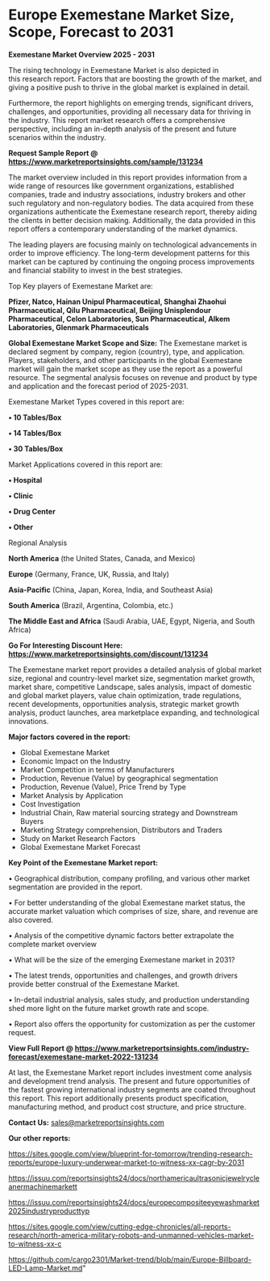 # Europe Exemestane Market Size, Scope, Forecast to 2031

<Strong> Exemestane Market Overview 2025 - 2031</strong>

The rising technology in Exemestane Market is also depicted in this research report. Factors that are boosting the growth of the market, and giving a positive push to thrive in the global market is explained in detail.

Furthermore, the report highlights on emerging trends, significant drivers, challenges, and opportunities, providing all necessary data for thriving in the industry. This report market research offers a comprehensive perspective, including an in-depth analysis of the present and future scenarios within the industry.

<strong>Request Sample Report @ <a href=https://www.marketreportsinsights.com/sample/131234>https://www.marketreportsinsights.com/sample/131234</a></strong>

The market overview included in this report provides information from a wide range of resources like government organizations, established companies, trade and industry associations, industry brokers and other such regulatory and non-regulatory bodies. The data acquired from these organizations authenticate the Exemestane research report, thereby aiding the clients in better decision making. Additionally, the data provided in this report offers a contemporary understanding of the market dynamics.

The leading players are focusing mainly on technological advancements in order to improve efficiency. The long-term development patterns for this market can be captured by continuing the ongoing process improvements and financial stability to invest in the best strategies.

Top Key players of Exemestane Market are:

<strong>Pfizer, Natco, Hainan Unipul Pharmaceutical, Shanghai Zhaohui Pharmaceutical, Qilu Pharmaceutical, Beijing Unisplendour Pharmaceutical, Celon Laboratories, Sun Pharmaceutical, Alkem Laboratories, Glenmark Pharmaceuticals</strong>

<strong><b>Global Exemestane Market Scope and Size:</b></strong>
The Exemestane market is declared segment by company, region (country), type, and application. Players, stakeholders, and other participants in the global Exemestane market will gain the market scope as they use the report as a powerful resource. The segmental analysis focuses on revenue and product by type and application and the forecast period of 2025-2031.

Exemestane Market Types covered in this report are:

<strong>• 10 Tables/Box

• 14 Tables/Box

• 30 Tables/Box</strong>

Market Applications covered in this report are:

<strong>• Hospital

• Clinic

• Drug Center

• Other</strong> 

Regional Analysis

<strong>North America</strong> (the United States, Canada, and Mexico)

<strong>Europe</strong> (Germany, France, UK, Russia, and Italy)

<strong>Asia-Pacific</strong> (China, Japan, Korea, India, and Southeast Asia)

<strong>South America</strong> (Brazil, Argentina, Colombia, etc.)

<strong>The Middle East and Africa</strong> (Saudi Arabia, UAE, Egypt, Nigeria, and South Africa)

<strong>Go For Interesting Discount Here: <a href=https://www.marketreportsinsights.com/discount/131234>https://www.marketreportsinsights.com/discount/131234</a></strong>

The Exemestane market report provides a detailed analysis of global market size, regional and country-level market size, segmentation market growth, market share, competitive Landscape, sales analysis, impact of domestic and global market players, value chain optimization, trade regulations, recent developments, opportunities analysis, strategic market growth analysis, product launches, area marketplace expanding, and technological innovations.

<strong><b>Major factors covered in the report:</b></strong>
<ul>
  <li>Global Exemestane Market </li>
  <li>Economic Impact on the Industry</li>
  <li>Market Competition in terms of Manufacturers</li>
  <li>Production, Revenue (Value) by geographical segmentation</li>
  <li>Production, Revenue (Value), Price Trend by Type</li>
  <li>Market Analysis by Application</li>
  <li>Cost Investigation</li>
  <li>Industrial Chain, Raw material sourcing strategy and Downstream Buyers</li>
  <li>Marketing Strategy comprehension, Distributors and Traders</li>
  <li>Study on Market Research Factors</li>
  <li>Global Exemestane Market Forecast</li>
</ul>

<strong><b>Key Point of the Exemestane Market report:</b></strong>

• Geographical distribution, company profiling, and various other market segmentation are provided in the report.

• For better understanding of the global Exemestane market status, the accurate market valuation which comprises of size, share, and revenue are also covered.

• Analysis of the competitive dynamic factors better extrapolate the complete market overview

• What will be the size of the emerging Exemestane market in 2031?

• The latest trends, opportunities and challenges, and growth drivers provide better construal of the Exemestane Market.

• In-detail industrial analysis, sales study, and production understanding shed more light on the future market growth rate and scope.

• Report also offers the opportunity for customization as per the customer request.

<strong><b>View Full Report @ <a href=https://www.marketreportsinsights.com/industry-forecast/exemestane-market-2022-131234>https://www.marketreportsinsights.com/industry-forecast/exemestane-market-2022-131234</a></b></strong>


At last, the Exemestane Market report includes investment come analysis and development trend analysis. The present and future opportunities of the fastest growing international industry segments are coated throughout this report. This report additionally presents product specification, manufacturing method, and product cost structure, and price structure.

<strong>Contact Us:</strong>
sales@marketreportsinsights.com

<strong>Our other reports:</strong>

<a href=https://sites.google.com/view/blueprint-for-tomorrow/trending-research-reports/europe-luxury-underwear-market-to-witness-xx-cagr-by-2031>https://sites.google.com/view/blueprint-for-tomorrow/trending-research-reports/europe-luxury-underwear-market-to-witness-xx-cagr-by-2031</a>

<a href=https://issuu.com/reportsinsights24/docs/northamericaultrasonicjewelrycleanermachinemarkett>https://issuu.com/reportsinsights24/docs/northamericaultrasonicjewelrycleanermachinemarkett</a>

<a href=https://issuu.com/reportsinsights24/docs/europecompositeeyewashmarket2025industryproducttyp>https://issuu.com/reportsinsights24/docs/europecompositeeyewashmarket2025industryproducttyp</a>

<a href=https://sites.google.com/view/cutting-edge-chronicles/all-reports-research/north-america-military-robots-and-unmanned-vehicles-market-to-witness-xx-c>https://sites.google.com/view/cutting-edge-chronicles/all-reports-research/north-america-military-robots-and-unmanned-vehicles-market-to-witness-xx-c</a>

<a href=https://github.com/cargo2301/Market-trend/blob/main/Europe-Billboard-LED-Lamp-Market.md>https://github.com/cargo2301/Market-trend/blob/main/Europe-Billboard-LED-Lamp-Market.md</a>"
